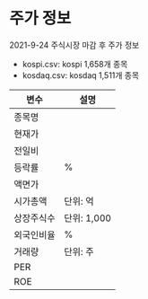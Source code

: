 # 주가 정보

2021-9-24 주식시장 마감 후 주가 정보
- kospi.csv: kospi 1,658개 종목
- kosdaq.csv: kosdaq 1,511개 종목

| 변수| 설명 |
|---| --- |
|종목명  | |
|현재가  | |
|전일비  | |
|등락률 | % |
|액면가  | |
|시가총액  | 단위: 억 |
|상장주식수  |단위: 1,000 |
|외국인비율  | % |
|거래량  |단위: 주 |
|PER  | |
|ROE  | |
